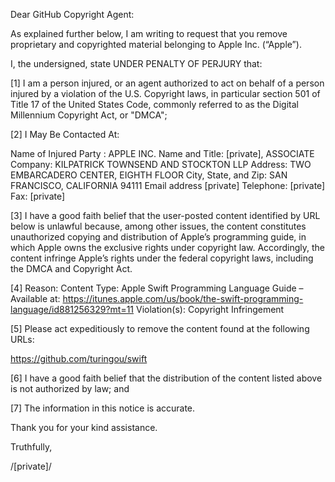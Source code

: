 Dear GitHub Copyright Agent:

As explained further below, I am writing to request that you remove proprietary and copyrighted material belonging to Apple Inc. (“Apple”).

I, the undersigned, state UNDER PENALTY OF PERJURY that:

[1] I am a person injured, or an agent authorized to act on behalf of a person injured by a violation of the U.S. Copyright laws, in particular section 501 of Title 17 of the United States Code, commonly referred to as the Digital Millennium Copyright Act, or "DMCA";

[2] I May Be Contacted At:

Name of Injured Party : APPLE INC.
Name and Title: [private], ASSOCIATE
Company: KILPATRICK TOWNSEND AND STOCKTON LLP
Address: TWO EMBARCADERO CENTER, EIGHTH FLOOR
City, State, and Zip: SAN FRANCISCO, CALIFORNIA 94111
Email address [private]
Telephone: [private]
Fax: [private]

[3] I have a good faith belief that the user-posted content identified by URL below is unlawful because, among other issues, the content constitutes unauthorized copying and distribution of Apple’s programming guide, in which Apple owns the exclusive rights under copyright law. Accordingly, the content infringe Apple’s rights under the federal copyright laws, including the DMCA and Copyright Act.

[4] Reason:
Content Type: Apple Swift Programming Language Guide – Available at: https://itunes.apple.com/us/book/the-swift-programming-language/id881256329?mt=11
Violation(s): Copyright Infringement

[5] Please act expeditiously to remove the content found at the following URLs:

https://github.com/turingou/swift

[6] I have a good faith belief that the distribution of the content listed above is not authorized by law; and

[7] The information in this notice is accurate.

Thank you for your kind assistance.

Truthfully,

/[private]/
